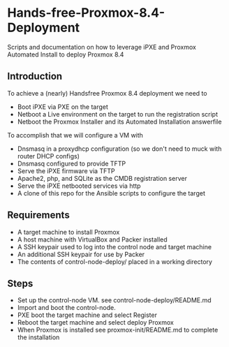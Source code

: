 # Hands-free-Proxmox-8.4-Deployment
Scripts and documentation on how to leverage iPXE and Proxmox Automated Install to deploy Proxmox 8.4

## Introduction
To achieve a (nearly) Handsfree Proxmox 8.4 deployment we need to
* Boot iPXE via PXE on the target
* Netboot a Live environment on the target to run the registration script
* Netboot the Proxmox Installer and its Automated Installation answerfile

To accomplish that we will configure a VM with
* Dnsmasq in a proxydhcp configuration (so we don't need to muck with router DHCP configs)
* Dnsmasq configured to provide TFTP
* Serve the iPXE firmware via TFTP
* Apache2, php, and SQLite as the CMDB registration server
* Serve the iPXE netbooted services via http
* A clone of this repo for the Ansible scripts to configure the target

## Requirements
* A target machine to install Proxmox
* A host machine with VirtualBox and Packer installed
* A SSH keypair used to log into the control node and target machine
* An additional SSH keypair for use by Packer
* The contents of control-node-deploy/ placed in a working directory

## Steps
* Set up the control-node VM.  see control-node-deploy/README.md
* Import and boot the control-node.
* PXE boot the target machine and select Register
* Reboot the target machine and select deploy Proxmox
* When Proxmox is installed see proxmox-init/README.md to complete the installation
